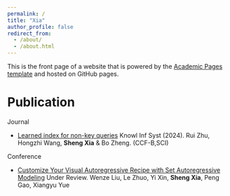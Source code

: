 ```yaml
---
permalink: /
title: "Xia"
author_profile: false
redirect_from: 
  - /about/
  - /about.html
---
```


This is the front page of a website that is powered by the [Academic Pages template](https://github.com/academicpages/academicpages.github.io) and hosted on GitHub pages.


Publication
============
Journal
+ [Learned index for non-key queries](https://link.springer.com/article/10.1007/s10115-024-02233-0)  Knowl Inf Syst (2024). Rui Zhu, Hongzhi Wang, **Sheng Xia** & Bo Zheng. (CCF-B,SCI)

Conference
+ [Customize Your Visual Autoregressive Recipe with Set Autoregressive Modeling](https://arxiv.org/abs/2410.10511) Under Review. Wenze Liu, Le Zhuo, Yi Xin, **Sheng Xia**, Peng Gao, Xiangyu Yue
















